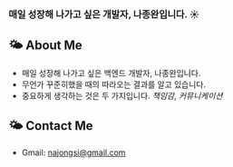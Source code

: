 ### 매일 성장해 나가고 싶은 개발자, 나종완입니다. ☀️


## 🌤 About Me

- 매일 성장해 나가고 싶은 백엔드 개발자, 나종완입니다.
- 무언가 꾸준히했을 때의 따라오는 결과를 알고 있습니다.
- 중요하게 생각하는 것은 두 가지입니다. *책임감*, *커뮤니케이션*


## 🌤 Contact Me

- Gmail: najongsi@gmail.com

